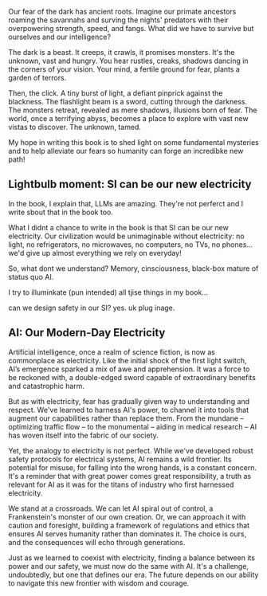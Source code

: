 Our fear of the dark has ancient roots. Imagine our primate ancestors roaming the savannahs and surving the nights' predators with their overpowering strength, speed, and fangs. What did we have to survive but ourselves and our intelligence?

The dark is a beast. It creeps, it crawls, it promises monsters. It's the unknown, vast and hungry. You hear rustles, creaks, shadows dancing in the corners of your vision. Your mind, a fertile ground for fear, plants a garden of terrors.

Then, the click. A tiny burst of light, a defiant pinprick against the blackness. The flashlight beam is a sword, cutting through the darkness. The monsters retreat, revealed as mere shadows, illusions born of fear. The world, once a terrifying abyss, becomes a place to explore with vast new vistas to discover. The unknown, tamed. 

My hope in writing this book is to shed light on some fundamental mysteries and to help alleviate our fears so humanity can forge an incredibke new path!

## Lightbulb moment: SI can be our new electricity 

In the book, I explain that, LLMs are amazing. They're not perferct and I write sbout that in the book too. 

What I didnt a chance to write in the book is that SI can be our new electricity. Our civilization would be unimaginable without electricity: no light, no refrigerators, no microwaves, no computers, no TVs, no phones... we'd give up almost everything we rely on everyday!

So, what dont we understand?
Memory, cinsciousness, black-box mature of status quo AI.

I try to illuminkate (pun intended) all tjise things in my book...

can we design safety in our SI? yes. uk plug inage.

## AI: Our Modern-Day Electricity

Artificial intelligence, once a realm of science fiction, is now as commonplace as electricity. Like the initial shock of the first light switch, AI’s emergence sparked a mix of awe and apprehension. It was a force to be reckoned with, a double-edged sword capable of extraordinary benefits and catastrophic harm.

But as with electricity, fear has gradually given way to understanding and respect. We've learned to harness AI's power, to channel it into tools that augment our capabilities rather than replace them. From the mundane – optimizing traffic flow – to the monumental – aiding in medical research – AI has woven itself into the fabric of our society.

Yet, the analogy to electricity is not perfect. While we've developed robust safety protocols for electrical systems, AI remains a wild frontier. Its potential for misuse, for falling into the wrong hands, is a constant concern. It's a reminder that with great power comes great responsibility, a truth as relevant for AI as it was for the titans of industry who first harnessed electricity.

We stand at a crossroads. We can let AI spiral out of control, a Frankenstein's monster of our own creation. Or, we can approach it with caution and foresight, building a framework of regulations and ethics that ensures AI serves humanity rather than dominates it. The choice is ours, and the consequences will echo through generations.
 
Just as we learned to coexist with electricity, finding a balance between its power and our safety, we must now do the same with AI. It's a challenge, undoubtedly, but one that defines our era. The future depends on our ability to navigate this new frontier with wisdom and courage. 

